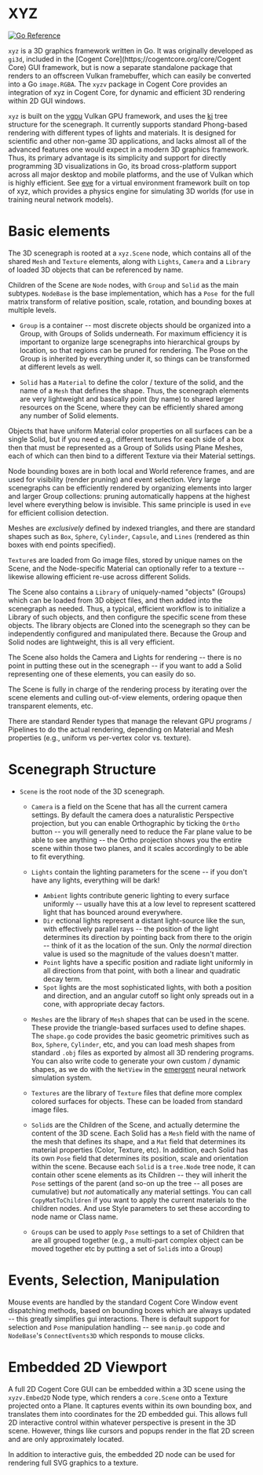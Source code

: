 # XYZ

[![Go Reference](https://pkg.go.dev/badge/cogentcore.org/core/xyz/xyz.svg)](https://pkg.go.dev/cogentcore.org/core/xyz)

`xyz` is a 3D graphics framework written in Go.  It was originally developed as `gi3d`, included in the [Cogent Core](https;//cogentcore.org/core/Cogent Core) GUI framework, but is now a separate standalone package that renders to an offscreen Vulkan framebuffer, which can easily be converted into a Go `image.RGBA`.  The `xyzv` package in Cogent Core provides an integration of xyz in Cogent Core, for dynamic and efficient 3D rendering within 2D GUI windows.

`xyz` is built on the [vgpu](https://pkg.go.dev/cogentcore.org/core/vgpu) Vulkan GPU framework, and uses the [ki](https://pkg.go.dev/cogentcore.org/core/ki) tree structure for the scenegraph.  It currently supports standard Phong-based rendering with different types of lights and materials.  It is designed for scientific and other non-game 3D applications, and lacks almost all of the advanced features one would expect in a modern 3D graphics framework.  Thus, its primary advantage is its simplicity and support for directly programming 3D visualizations in Go, its broad cross-platform support across all major desktop and mobile platforms, and the use of Vulkan which is highly efficient.  See [eve](https://github.com/emer/eve) for a virtual environment framework built on top of xyz, which provides a physics engine for simulating 3D worlds (for use in training neural network models).

# Basic elements

The 3D scenegraph is rooted at a `xyz.Scene` node, which contains all of the shared `Mesh` and `Texture` elements, along with `Lights`, `Camera` and a `Library` of loaded 3D objects that can be referenced by name.

Children of the Scene are `Node` nodes, with `Group` and `Solid` as the main subtypes.  `NodeBase` is the base implementation, which has a `Pose `for the full matrix transform of relative position, scale, rotation, and bounding boxes at multiple levels.

* `Group` is a container -- most discrete objects should be organized into a Group, with Groups of Solids underneath.  For maximum efficiency it is important to organize large scenegraphs into hierarchical groups by location, so that regions can be pruned for rendering.  The Pose on the Group is inherited by everything under it, so things can be transformed at different levels as well.

* `Solid` has a `Material` to define the color / texture of the solid, and the name of a `Mesh` that defines the shape.  Thus, the scenegraph elements are very lightweight and basically point (by name) to shared larger resources on the Scene, where they can be efficiently shared among any number of Solid elements.

Objects that have uniform Material color properties on all surfaces can be a single Solid, but if you need e.g., different textures for each side of a box then that must be represented as a Group of Solids using Plane Meshes, each of which can then bind to a different Texture via their Material settings.

Node bounding boxes are in both local and World reference frames, and are used for visibility (render pruning) and event selection.  Very large scenegraphs can be efficiently rendered by organizing elements into larger and larger Group collections: pruning automatically happens at the highest level where everything below is invisible.  This same principle is used in `eve` for efficient collision detection.

Meshes are *exclusively* defined by indexed triangles, and there are standard shapes such as `Box`, `Sphere`, `Cylinder`, `Capsule`, and `Lines` (rendered as thin boxes with end points specified).

`Texture`s are loaded from Go image files, stored by unique names on the Scene, and the Node-specific Material can optionally refer to a texture -- likewise allowing efficient re-use across different Solids.

The Scene also contains a `Library` of uniquely-named "objects" (Groups) which can be loaded from 3D object files, and then added into the scenegraph as needed.  Thus, a typical, efficient workflow is to initialize a Library of such objects, and then configure the specific scene from these objects.  The library objects are Cloned into the scenegraph so they can be independently configured and manipulated there.  Because the Group and Solid nodes are lightweight, this is all very efficient.

The Scene also holds the Camera and Lights for rendering -- there is no point in putting these out in the scenegraph -- if you want to add a Solid representing one of these elements, you can easily do so.

The Scene is fully in charge of the rendering process by iterating over the scene elements and culling out-of-view elements, ordering opaque then transparent elements, etc.

There are standard Render types that manage the relevant GPU programs / Pipelines to do the actual rendering, depending on Material and Mesh properties (e.g., uniform vs per-vertex color vs. texture).

# Scenegraph Structure

* `Scene` is the root node of the 3D scenegraph.

    + `Camera` is a field on the Scene that has all the current camera settings.  By default the camera does a naturalistic Perspective projection, but you can enable Orthographic by ticking the `Ortho` button -- you will generally need to reduce the Far plane value to be able to see anything -- the Ortho projection shows you the entire scene within those two planes, and it scales accordingly to be able to fit everything.

    + `Lights` contain the lighting parameters for the scene -- if you don't have any lights, everything will be dark!
        + `Ambient` lights contribute generic lighting to every surface uniformly -- usually have this at a low level to represent scattered light that has bounced around everywhere.
        + `Dir` ectional lights represent a distant light-source like the sun, with effectively parallel rays -- the position of the light determines its direction by pointing back from there to the origin -- think of it as the location of the sun.  Only the *normal* direction value is used so the magnitude of the values doesn't matter.
        + `Point` lights have a specific position and radiate light uniformly in all directions from that point, with both a linear and quadratic decay term.
        + `Spot` lights are the most sophisticated lights, with both a position and direction, and an angular cutoff so light only spreads out in a cone, with appropriate decay factors.

    + `Meshes` are the library of `Mesh` shapes that can be used in the scene.  These provide the triangle-based surfaces used to define shapes.  The `shape.go` code provides the basic geometric primitives such as `Box`, `Sphere`, `Cylinder`, etc, and you can load mesh shapes from standard `.obj` files as exported by almost all 3D rendering programs.  You can also write code to generate your own custom / dynamic shapes, as we do with the `NetView` in the [emergent](https://github.com/emer/emergent) neural network simulation system.
    
    + `Textures` are the library of `Texture` files that define more complex colored surfaces for objects.  These can be loaded from standard image files.
    
    + `Solid`s are the Children of the Scene, and actually determine the content of the 3D scene.  Each Solid has a `Mesh` field with the name of the mesh that defines its shape, and a `Mat` field that determines its material properties (Color, Texture, etc).  In addition, each Solid has its own `Pose` field that determines its position, scale and orientation within the scene.  Because each `Solid` is a `tree.Node` tree node, it can contain other scene elements as its Children -- they will inherit the `Pose` settings of the parent (and so-on up the tree -- all poses are cumulative) but *not* automatically any material settings.  You can call `CopyMatToChildren` if you want to apply the current materials to the children nodes.  And use Style parameters to set these according to node name or Class name.

    + `Group`s can be used to apply `Pose` settings to a set of Children that are all grouped together (e.g., a multi-part complex object can be moved together etc by putting a set of `Solid`s into a Group)

# Events, Selection, Manipulation

Mouse events are handled by the standard Cogent Core Window event dispatching methods, based on bounding boxes which are always updated -- this greatly simplifies gui interactions.  There is default support for selection and `Pose` manipulation handling -- see `manip.go` code and `NodeBase`'s `ConnectEvents3D` which responds to mouse clicks.

# Embedded 2D Viewport

A full 2D Cogent Core GUI can be embedded within a 3D scene using the `xyzv.Embed2D` Node type, which renders a `core.Scene` onto a Texture projected onto a Plane.  It captures events within its own bounding box, and translates them into coordinates for the 2D embedded gui. This allows full 2D interactive control within whatever perspective is present in the 3D scene.  However, things like cursors and popups render in the flat 2D screen and are only approximately located.

In addition to interactive guis, the embedded 2D node can be used for rendering full SVG graphics to a texture.


